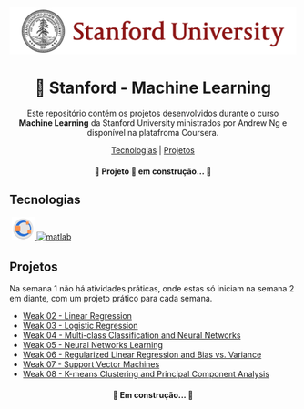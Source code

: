 <img src="https://github.com/Vinicius999/Stanford-Machine-Learning/blob/main/images/stanford.png" alt="Figure"/>


<h1 align="center">  &#129302; Stanford - Machine Learning</h1>

<p align="center">Este repositório contém os projetos desenvolvidos durante o curso <strong>Machine Learning</strong> da Stanford University ministrados por Andrew Ng e disponível na platafroma Coursera.<p>
<p align="center">
    <a href="##Tecnologias">Tecnologias</a> |
    <a href="##Projetos">Projetos</a> 
</p>
<h4 align="center"> &#128679; Projeto &#128640; em construção... &#128679; </h4>


 ## Tecnologias

<p style='margin: 16px 4px 32px;'>
    <a href="https://www.gnu.org/software/octave/index" target="_blank" rel="noreferrer">
        <img src="https://github.com/Vinicius999/Stanford-Machine-Learning/blob/main/images/octave.png" alt="GNU-octave" width="40" height="40" />
    </a>
    <a href="https://www.mathworks.com/" target="_blank" rel="noreferrer">
        <img src="https://upload.wikimedia.org/wikipedia/commons/2/21/Matlab_Logo.png" alt="matlab" width="40" height="40" />
    </a>
</p>


## Projetos

Na semana 1 não há atividades práticas, onde estas só iniciam na semana 2 em diante, com um projeto prático para cada semana.

- [Weak 02 - Linear Regression](https://github.com/Vinicius999/Stanford-Machine-Learning/tree/main/Week%2002)
- [Weak 03 - Logistic Regression](https://github.com/Vinicius999/Stanford-Machine-Learning/tree/main/Week%2003)
- [Weak 04 - Multi-class Classification and Neural Networks](https://github.com/Vinicius999/Stanford-Machine-Learning/tree/main/Week%2004)
- [Weak 05 - Neural Networks Learning](https://github.com/Vinicius999/Stanford-Machine-Learning/tree/main/Week%2005)
- [Weak 06 - Regularized Linear Regression and Bias vs. Variance](https://github.com/Vinicius999/Stanford-Machine-Learning/tree/main/Week%2006)
- [Weak 07 - Support Vector Machines](https://github.com/Vinicius999/Stanford-Machine-Learning/tree/main/Week%2007)
- [Weak 08 - K-means Clustering and Principal Component Analysis](https://github.com/Vinicius999/Stanford-Machine-Learning/tree/main/Week%2008)

<h4 align="center"> &#128679; Em construção... &#128679; </h4>

